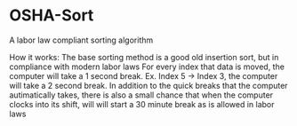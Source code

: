 # OSHA-Sort
A labor law compliant sorting algorithm

How it works:
    The base sorting method is a good old insertion sort, but in compliance with modern labor laws
		For every index that data is moved, the computer will take a 1 second break.
		Ex. Index 5 -> Index 3, the computer will take a 2 second break.
		In addition to the quick breaks that the computer autimatically takes, there is also a small chance
		that when the computer clocks into its shift, will will start a 30 minute break as is allowed in
		labor laws
